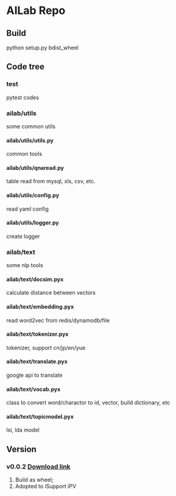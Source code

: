 # AILab Repo

## Build
python setup.py bdist_wheel

## Code tree
### test
pytest codes
### ailab/utils
some common utils
#### ailab/utils/utils.py
common tools
#### ailab/utils/qnaread.py
table read from mysql, xls, csv, etc.
#### ailab/utils/config.py
read yaml config
#### ailab/utils/logger.py
create logger
### ailab/text
some nlp tools
#### ailab/text/docsim.pyx
calculate distance between vectors
#### ailab/text/embedding.pyx
read word2vec from redis/dynamodb/file
#### ailab/text/tokenizer.pyx
tokenizer, support cn/jp/en/yue
#### ailab/text/translate.pyx
google api to translate
#### ailab/text/vocab.pyx
class to convert word/charactor to id, vector, build dictionary, etc
#### ailab/text/topicmodel.pyx
lsi, lda model

## Version

### v0.0.2 [Download link](http://54.65.195.194/acn.ai/ailab/ailab/blob/c3bafaf0da809a0773e4e726ba1aead316e3c52a/dist/ailab-0.0.2-cp27-cp27mu-linux_x86_64.whl)
1. Build as wheel;
1. Adopted to iSupport iPV
